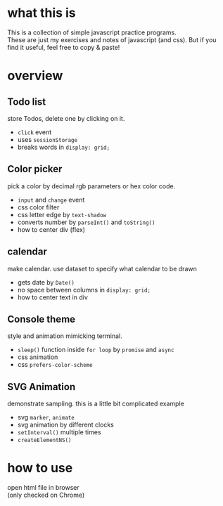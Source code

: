 # what this is
This is a collection of simple javascript practice programs.  
These are just my exercises and notes of javascript (and css). But if you find it useful, feel free to copy & paste!

# overview
## Todo list
store Todos, delete one by clicking on it.
- `click` event
- uses `sessionStorage`
- breaks words in `display: grid;`

## Color picker
pick a color by decimal rgb parameters or hex color code.
- `input` and `change` event
- css color filter
- css letter edge by `text-shadow`
- converts number by `parseInt()` and `toString()`
- how to center div (flex)

## calendar
make calendar. use dataset to specify what calendar to be drawn
- gets date by `Date()`
- no space between columns in `display: grid;`
- how to center text in div

## Console theme
style and animation mimicking terminal.
- `sleep()` function inside `for loop` by `promise` and `async`
- css animation
- css `prefers-color-scheme`

## SVG Animation
demonstrate sampling. this is a little bit complicated example
- svg `marker`, `animate`
- svg animation by different clocks
- `setInterval()` multiple times
- `createElementNS()`

# how to use
open html file in browser  
(only checked on Chrome)
